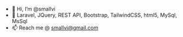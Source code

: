 - 👋 Hi, I’m @smallvi
- 👀 Laravel, JQuery, REST API, Bootstrap, TailwindCSS, html5, MySql, MsSql
- 📫 Reach me @ smallvi@gmail.com

<!---
smallvi/smallvi is a ✨ special ✨ repository because its `README.md` (this file) appears on your GitHub profile.
You can click the Preview link to take a look at your changes.
--->

